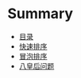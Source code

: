 # Summary

* [目录](README.md)
* [快速排序](quick_sort.md)
* [冒泡排序](mao-pao-pai-xu.md)
* [八皇后问题](ba-huang-hou-wen-ti.md)


